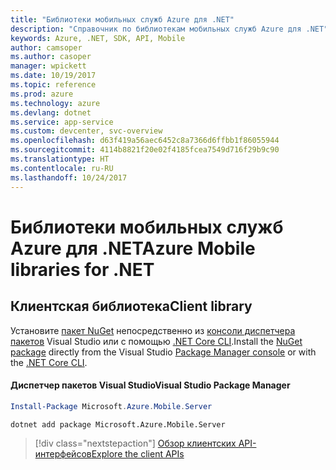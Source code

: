 ```yaml
---
title: "Библиотеки мобильных служб Azure для .NET"
description: "Справочник по библиотекам мобильных служб Azure для .NET"
keywords: Azure, .NET, SDK, API, Mobile
author: camsoper
ms.author: casoper
manager: wpickett
ms.date: 10/19/2017
ms.topic: reference
ms.prod: azure
ms.technology: azure
ms.devlang: dotnet
ms.service: app-service
ms.custom: devcenter, svc-overview
ms.openlocfilehash: d63f419a56aec6452c8a7366d6ffbb1f86055944
ms.sourcegitcommit: 4114b8821f20e02f4185fcea7549d716f29b9c90
ms.translationtype: HT
ms.contentlocale: ru-RU
ms.lasthandoff: 10/24/2017
---
```

# <a name="azure-mobile-libraries-for-net"></a><span data-ttu-id="d8272-104">Библиотеки мобильных служб Azure для .NET</span><span class="sxs-lookup"><span data-stu-id="d8272-104">Azure Mobile libraries for .NET</span></span>

## <a name="client-library"></a><span data-ttu-id="d8272-105">Клиентская библиотека</span><span class="sxs-lookup"><span data-stu-id="d8272-105">Client library</span></span>

<span data-ttu-id="d8272-106">Установите [пакет NuGet](https://www.nuget.org/packages/Microsoft.Azure.Mobile.Server) непосредственно из [консоли диспетчера пакетов][PackageManager] Visual Studio или с помощью [.NET Core CLI][DotNetCLI].</span><span class="sxs-lookup"><span data-stu-id="d8272-106">Install the [NuGet package](https://www.nuget.org/packages/Microsoft.Azure.Mobile.Server) directly from the Visual Studio [Package Manager console][PackageManager] or with the [.NET Core CLI][DotNetCLI].</span></span>

#### <a name="visual-studio-package-manager"></a><span data-ttu-id="d8272-107">Диспетчер пакетов Visual Studio</span><span class="sxs-lookup"><span data-stu-id="d8272-107">Visual Studio Package Manager</span></span>

```powershell
Install-Package Microsoft.Azure.Mobile.Server
```

```bash
dotnet add package Microsoft.Azure.Mobile.Server
```

> [!div class="nextstepaction"]
> [<span data-ttu-id="d8272-108">Обзор клиентских API-интерфейсов</span><span class="sxs-lookup"><span data-stu-id="d8272-108">Explore the client APIs</span></span>](/dotnet/api/overview/azure/mobileapps/client)




[PackageManager]: https://docs.microsoft.com/nuget/tools/package-manager-console
[DotNetCLI]: https://docs.microsoft.com/dotnet/core/tools/dotnet-add-package
